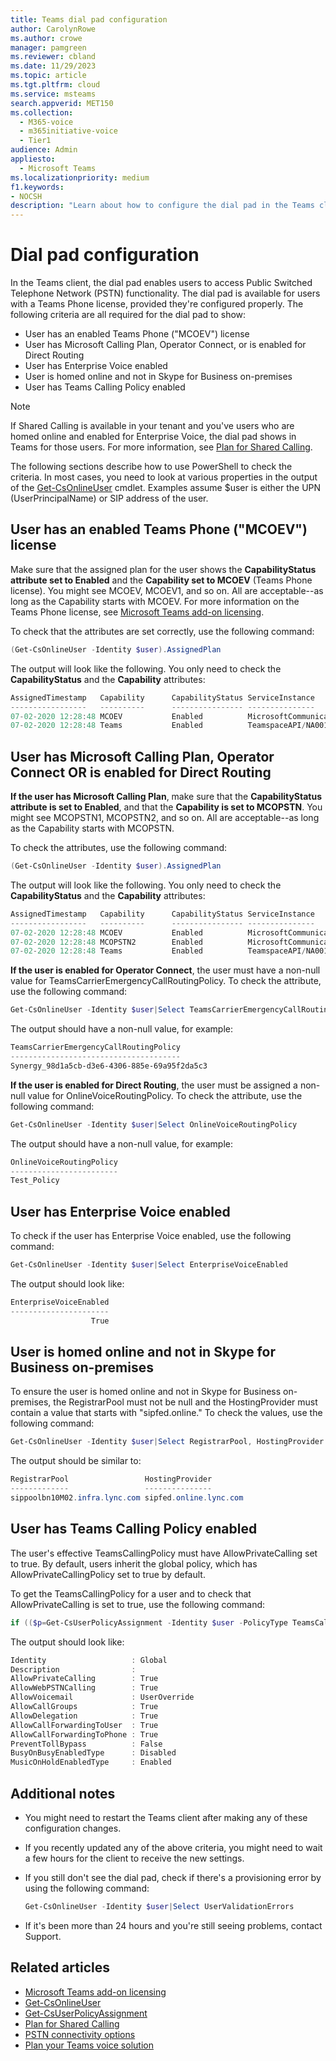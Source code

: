 ```yaml
---
title: Teams dial pad configuration
author: CarolynRowe
ms.author: crowe
manager: pamgreen
ms.reviewer: cbland
ms.date: 11/29/2023
ms.topic: article
ms.tgt.pltfrm: cloud
ms.service: msteams
search.appverid: MET150
ms.collection:
  - M365-voice
  - m365initiative-voice
  - Tier1
audience: Admin
appliesto:
  - Microsoft Teams
ms.localizationpriority: medium
f1.keywords:
- NOCSH
description: "Learn about how to configure the dial pad in the Teams client so that users can access Public Switched Telephone Network (PSTN) functionality."
---
```


# Dial pad configuration

In the Teams client, the dial pad enables users to access Public Switched Telephone Network (PSTN) functionality. The dial pad is available for users with a Teams Phone license, provided they're configured properly. The following criteria are all required for the dial pad to show:

- User has an enabled Teams Phone ("MCOEV") license
- User has Microsoft Calling Plan, Operator Connect, or is enabled for Direct Routing
- User has Enterprise Voice enabled
- User is homed online and not in Skype for Business on-premises
- User has Teams Calling Policy enabled

> [!NOTE]
> If Shared Calling is available in your tenant and you've users who are homed online and enabled for Enterprise Voice, the dial pad shows in Teams for those users. For more information, see [Plan for Shared Calling](shared-calling-plan.md).

The following sections describe how to use PowerShell to check the criteria. In most cases, you need to look at various properties in the output of the [Get-CsOnlineUser](/powershell/module/teams/get-csonlineuser) cmdlet. Examples assume $user is either the UPN (UserPrincipalName) or SIP address of the user.

## User has an enabled Teams Phone ("MCOEV") license

Make sure that the assigned plan for the user shows the **CapabilityStatus attribute set to Enabled** and the **Capability set to MCOEV** (Teams Phone license). You might see MCOEV, MCOEV1, and so on. All are acceptable--as long as the Capability starts with MCOEV. For more information on the Teams Phone license, see [Microsoft Teams add-on licensing](/MicrosoftTeams/teams-add-on-licensing/assign-teams-add-on-licenses).

To check that the attributes are set correctly, use the following command:

```PowerShell
(Get-CsOnlineUser -Identity $user).AssignedPlan
```

The output will look like the following. You only need to check the **CapabilityStatus** and the **Capability** attributes:

```PowerShell
AssignedTimestamp   Capability      CapabilityStatus ServiceInstance                          ServicePlanId
-----------------   ----------      ---------------- ---------------                          -------------
07-02-2020 12:28:48 MCOEV           Enabled          MicrosoftCommunicationsOnline/NOAM-4A-S7 4828c8ec-dc2e-4779-b502-...
07-02-2020 12:28:48 Teams           Enabled          TeamspaceAPI/NA001                       57ff2da0-773e-42df-b2af-...
```

## User has Microsoft Calling Plan, Operator Connect OR is enabled for Direct Routing

**If the user has Microsoft Calling Plan**, make sure that the **CapabilityStatus attribute is set to Enabled**, and that the **Capability is set to MCOPSTN**. You might see MCOPSTN1, MCOPSTN2, and so on. All are acceptable--as long as the Capability starts with MCOPSTN.

To check the attributes, use the following command:

```PowerShell
(Get-CsOnlineUser -Identity $user).AssignedPlan
```

The output will look like the following. You only need to check the **CapabilityStatus** and the **Capability** attributes:

```PowerShell
AssignedTimestamp   Capability      CapabilityStatus ServiceInstance                          ServicePlanId
-----------------   ----------      ---------------- ---------------                          -------------
07-02-2020 12:28:48 MCOEV           Enabled          MicrosoftCommunicationsOnline/NOAM-4A-S7 4828c8ec-dc2e-4779-b502-...
07-02-2020 12:28:48 MCOPSTN2        Enabled          MicrosoftCommunicationsOnline/NOAM-4A-S7 5a10155d-f5c1-411a-a8ec-...
07-02-2020 12:28:48 Teams           Enabled          TeamspaceAPI/NA001                       57ff2da0-773e-42df-b2af-...
```

**If the user is enabled for Operator Connect**, the user must have a non-null value for TeamsCarrierEmergencyCallRoutingPolicy. To check the attribute, use the following command:

```PowerShell
Get-CsOnlineUser -Identity $user|Select TeamsCarrierEmergencyCallRoutingPolicy
```

The output should have a non-null value, for example:

```PowerShell
TeamsCarrierEmergencyCallRoutingPolicy
--------------------------------------
Synergy_98d1a5cb-d3e6-4306-885e-69a95f2da5c3
```

**If the user is enabled for Direct Routing**, the user must be assigned a non-null value for OnlineVoiceRoutingPolicy. To check the attribute, use the following command:

```PowerShell
Get-CsOnlineUser -Identity $user|Select OnlineVoiceRoutingPolicy
```

The output should have a non-null value, for example:

```PowerShell
OnlineVoiceRoutingPolicy
------------------------
Test_Policy
```

## User has Enterprise Voice enabled

To check if the user has Enterprise Voice enabled, use the following command:

```PowerShell
Get-CsOnlineUser -Identity $user|Select EnterpriseVoiceEnabled
```

The output should look like:

```PowerShell
EnterpriseVoiceEnabled
----------------------
                  True
```

## User is homed online and not in Skype for Business on-premises

To ensure the user is homed online and not in Skype for Business on-premises, the RegistrarPool must not be null and the HostingProvider must contain a value that starts with "sipfed.online." To check the values, use the following command:

```PowerShell
Get-CsOnlineUser -Identity $user|Select RegistrarPool, HostingProvider
```

The output should be similar to:

```PowerShell
RegistrarPool                 HostingProvider
-------------                 ---------------
sippoolbn10M02.infra.lync.com sipfed.online.lync.com
```

## User has Teams Calling Policy enabled

The user's effective TeamsCallingPolicy must have AllowPrivateCalling set to true. By default, users inherit the global policy, which has AllowPrivateCallingPolicy set to true by default.

To get the TeamsCallingPolicy for a user and to check that AllowPrivateCalling is set to true, use the following command:

```PowerShell
if (($p=Get-CsUserPolicyAssignment -Identity $user -PolicyType TeamsCallingPolicy) -eq $null) {Get-CsTeamsCallingPolicy -Identity Global} else {Get-CsTeamsCallingPolicy -Identity $p.PolicyName}
```

The output should look like:

```PowerShell
Identity                   : Global
Description                :
AllowPrivateCalling        : True
AllowWebPSTNCalling        : True
AllowVoicemail             : UserOverride
AllowCallGroups            : True
AllowDelegation            : True
AllowCallForwardingToUser  : True
AllowCallForwardingToPhone : True
PreventTollBypass          : False
BusyOnBusyEnabledType      : Disabled
MusicOnHoldEnabledType     : Enabled
```

## Additional notes

- You might need to restart the Teams client after making any of these configuration changes.

- If you recently updated any of the above criteria, you might need to wait a few hours for the client to receive the new settings.

- If you still don't see the dial pad, check if there's a provisioning error by using the following command:

  ```PowerShell
  Get-CsOnlineUser -Identity $user|Select UserValidationErrors
  ```

- If it's been more than 24 hours and you're still seeing problems, contact Support.

## Related articles

- [Microsoft Teams add-on licensing](/MicrosoftTeams/teams-add-on-licensing/assign-teams-add-on-licenses)
- [Get-CsOnlineUser](/powershell/module/teams/get-csonlineuser)
- [Get-CsUserPolicyAssignment](/powershell/module/teams/get-csuserpolicyassignment)
- [Plan for Shared Calling](shared-calling-plan.md)
- [PSTN connectivity options](pstn-connectivity.md)
- [Plan your Teams voice solution](cloud-voice-landing-page.md)

